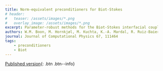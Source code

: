 ```yaml
---
title: Norm-equivalent preconditioners for Biot-Stokes
# header: 
#   teaser: /assets/images/*.png
#   overlay_image: /assets/images/*.png
excerpt: Parameter-robust methods for the Biot-Stokes interfacial coupling without Lagrange multipliers
authors: W.M. Boon, M. Hornkjøl, M. Kuchta, K.-A. Mardal, R. Ruiz-Baier
journal: Journal of Computational Physics 67, 111464
tags: 
    - preconditioners
    - Biot
---
```


[Published version](https://doi.org/10.1016/j.jcp.2022.111464){: .btn .btn--info}
<!-- [ArXiv (open access)](){: .btn .btn--success} -->

